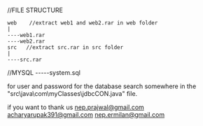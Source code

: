//FILE STRUCTURE

    web    //extract web1 and web2.rar in web folder
    |
    ----web1.rar
    ----web2.rar
    src   //extract src.rar in src folder
    |
    ----src.rar


//MYSQL
    -----system.sql

for user and password for the database search somewhere in the  "src\java\com\myClasses\jdbcCON.java" file.


if you want to thank us
nep.prajwal@gmail.com
acharyarupak391@gmail.com
nep.ermilan@gmail.com 
